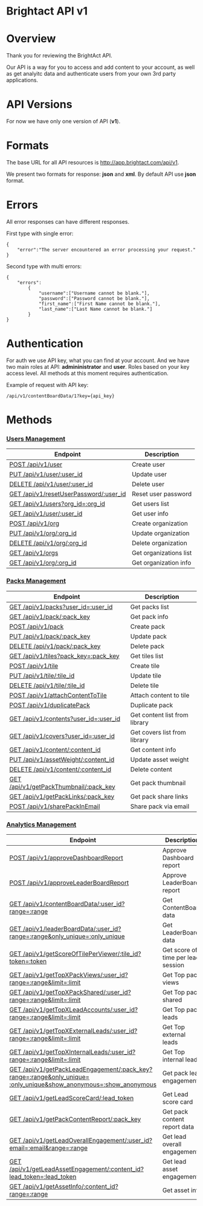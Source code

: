 Brightact API v1
=================

Overview
=================

Thank you for reviewing the BrightAct API.

Our API is a way for you to access and add content to your account, as well as get analyitc data and authenticate users from your own 3rd party applications.


API Versions
=================
For now we have only one version of API (**v1**). 

Formats
=================
The base URL for all API resources is http://app.brightact.com/api/v1.

We present two formats for response: **json** and **xml**. By default API use **json** format. 

Errors
================

All error responses can have different responses.

First type with single error:
```
{
    "error":"The server encountered an error processing your request."
}
```

Second type with multi errors:
```
{
    "errors":
        {
            "username":["Username cannot be blank."],
            "password":["Password cannot be blank."],
            "first_name":["First Name cannot be blank."],
            "last_name":["Last Name cannot be blank."]
        }
}
```

Authentication
================
For auth we use API key, what you can find at your account. And we have two main roles at API: **admininistrator** and **user**. Roles based on your key access level. All methods at this moment requires authentication.

Example of request with API key:
```
/api/v1/contentBoardData/1?key={api_key}
```

Methods
================

### [Users Management](/v1_resources/users.md)

| Endpoint | Description |
| ---- | --------------- |
| [POST /api/v1/user](/v1_resources/users.md#post-apiv1user) | Create user |
| [PUT /api/v1/user/:user_id](/v1_resources/users.md#put-apiv1useruser_id) | Update user |
| [DELETE /api/v1/user/:user_id](/v1_resources/users.md#delete-apiv1useruser_id) | Delete user |
| [GET /api/v1/resetUserPassword/:user_id](/v1_resources/users.md#get-apiv1resetuserpassworduser_id) | Reset user password |
| [GET /api/v1/users?org_id=:org_id](/v1_resources/users.md#get-apiv1usersorg_idorg_id) | Get users list |
| [GET /api/v1/user/:user_id](/v1_resources/users.md#get-apiv1useruser_id) | Get user info |
| [POST /api/v1/org](/v1_resources/users.md#post-apiv1org) | Create organization |
| [PUT /api/v1/org/:org_id](/v1_resources/users.md#put-apiv1orgorg_id) | Update organization |
| [DELETE /api/v1/org/:org_id](/v1_resources/users.md#delete-apiv1orgorg_id) | Delete organization |
| [GET /api/v1/orgs](/v1_resources/users.md#get-apiv1orgs) | Get organizations list |
| [GET /api/v1/org/:org_id](/v1_resources/users.md#get-apiv1orgorg_id) | Get organization info |


### [Packs Management](/v1_resources/packs.md)

| Endpoint | Description |
| ---- | --------------- |
| [GET /api/v1/packs?user_id=:user_id](/v1_resources/packs.md#get-apiv1packsuser_iduser_id) | Get packs list |
| [GET /api/v1/pack/:pack_key](/v1_resources/packs.md#get-apiv1packpack_key) | Get pack info |
| [POST /api/v1/pack](/v1_resources/packs.md#post-apiv1pack) | Create pack |
| [PUT /api/v1/pack/:pack_key](/v1_resources/packs.md#put-apiv1packpack_key) | Update pack |
| [DELETE /api/v1/pack/:pack_key](/v1_resources/packs.md#delete-apiv1packpack_key) | Delete pack |
| [GET /api/v1/tiles?pack_key=:pack_key](/v1_resources/packs.md#get-apiv1tilespack_keypack_key) | Get tiles list |
| [POST /api/v1/tile](/v1_resources/packs.md#post-apiv1tile) | Create tile |
| [PUT /api/v1/tile/:tile_id](/v1_resources/packs.md#put-apiv1tiletile_id) | Update tile |
| [DELETE /api/v1/tile/:tile_id](/v1_resources/packs.md#delete-apiv1tiletile_id) | Delete tile |
| [POST /api/v1/attachContentToTile](/v1_resources/packs.md#post-apiv1attachcontenttotile) | Attach content to tile |
| [POST /api/v1/duplicatePack](/v1_resources/packs.md#post-apiv1duplicatepack) | Duplicate pack |
| [GET /api/v1/contents?user_id=:user_id](/v1_resources/packs.md#get-apiv1contentsuser_iduser_id) | Get content list from library |
| [GET /api/v1/covers?user_id=:user_id](/v1_resources/packs.md#get-apiv1coversuser_iduser_id) | Get covers list from library |
| [GET /api/v1/content/:content_id](/v1_resources/packs.md#get-apiv1contentcontent_id) | Get content info |
| [PUT /api/v1/assetWeight/:content_id](/v1_resources/packs.md#put-apiv1assetweightcontent_id) | Update asset weight |
| [DELETE /api/v1/content/:content_id](/v1_resources/packs.md#delete-apiv1contentcontent_id) | Delete content |
| [GET /api/v1/getPackThumbnail/:pack_key](/v1_resources/packs.md#get-apiv1getpackthumbnailpack_key) | Get pack thumbnail |
| [GET /api/v1/getPackLinks/:pack_key](/v1_resources/packs.md#get-apiv1getpacklinkspack_key) | Get pack share links |
| [POST /api/v1/sharePackInEmail](/v1_resources/packs.md#post-apiv1sharepackinemail) | Share pack via email |


### [Analytics Management](/v1_resources/analytics.md)

| Endpoint | Description |
| ---- | --------------- |
| [POST /api/v1/approveDashboardReport](/v1_resources/analytics.md#post-apiv1approvedashboardreport) | Approve Dashboard report |
| [POST /api/v1/approveLeaderBoardReport](/v1_resources/analytics.md#post-apiv1approveleaderboardreport) | Approve LeaderBoard report |
| [GET /api/v1/contentBoardData/:user_id?range=:range](/v1_resources/analytics.md#get-apiv1contentboarddatauser_idrangerange) | Get ContentBoard data |
| [GET /api/v1/leaderBoardData/:user_id?range=:range&only_unique=:only_unique](/v1_resources/analytics.md#get-apiv1leaderboarddatauser_idrangerangeonly_uniqueonly_unique) |  Get LeaderBoard data |
| [GET /api/v1/getScoreOfTilePerViewer/:tile_id?token=:token](/v1_resources/analytics.md#get-apiv1getscoreoftileperviewertile_idtokentoken) |  Get score of time per lead session |
| [GET /api/v1/getTopXPackViews/:user_id?range=:range&limit=:limit](/v1_resources/analytics.md#get-apiv1gettopxpackviewsuser_idrangerangelimitlimit) | Get Top pack views |
| [GET /api/v1/getTopXPackShared/:user_id?range=:range&limit=:limit](/v1_resources/analytics.md#get-apiv1gettopxpackshareduser_idrangerangelimitlimit) | Get Top pack shared |
| [GET /api/v1/getTopXLeadAccounts/:user_id?range=:range&limit=:limit](/v1_resources/analytics.md#get-apiv1gettopxleadaccountsuser_idrangerangelimitlimit) | Get Top pack leads |
| [GET /api/v1/getTopXExternalLeads/:user_id?range=:range&limit=:limit](/v1_resources/analytics.md#get-apiv1gettopxexternalleadsuser_idrangerangelimitlimit) | Get Top external leads |
| [GET /api/v1/getTopXInternalLeads/:user_id?range=:range&limit=:limit](/v1_resources/analytics.md#get-apiv1gettopxinternalleadsuser_idrangerangelimitlimit) | Get Top internal leads |
| [GET /api/v1/getPackLeadEngagement/:pack_key?range=:range&only_unique= :only_unique&show_anonymous=:show_anonymous](/v1_resources/analytics.md#get-apiv1getpackleadengagementpack_keyrangerangeonly_uniqueonly_uniqueshow_anonymousshow_anonymous) | Get pack lead engagement |
| [GET /api/v1/getLeadScoreCard/:lead_token](/v1_resources/analytics.md#get-apiv1getleadscorecardlead_token) | Get Lead score card |
| [GET /api/v1/getPackContentReport/:pack_key](/v1_resources/analytics.md#get-apiv1getpackcontentreportpack_key) | Get pack content report data |
| [GET /api/v1/getLeadOverallEngagement/:user_id?email=:email&range=:range](/v1_resources/analytics.md#get-apiv1getleadoverallengagementuser_idemailemailrangerange) | Get lead overall engagement |
| [GET /api/v1/getLeadAssetEngagement/:content_id?lead_token=:lead_token](/v1_resources/analytics.md#get-apiv1getleadassetengagementcontent_idlead_tokenlead_token) | Get lead asset engagement |
| [GET /api/v1/getAssetInfo/:content_id?range=:range](/v1_resources/analytics.md#get-apiv1getassetinfocontent_idrangerange) | Get asset info |

